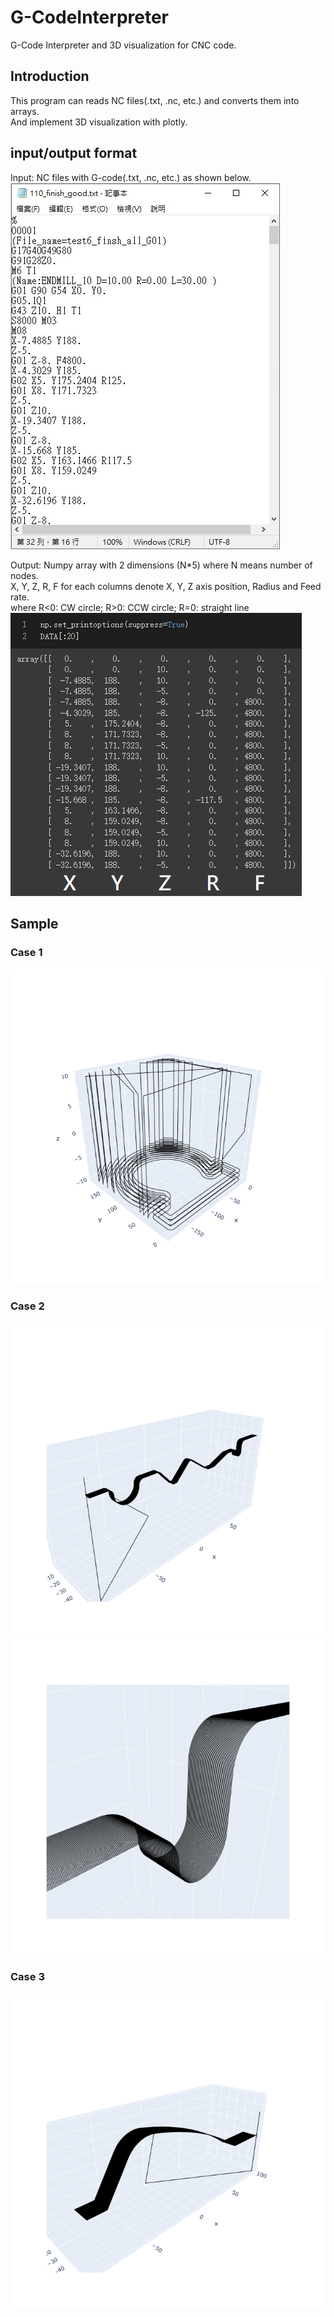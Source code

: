 # G-CodeInterpreter
G-Code Interpreter and 3D visualization for CNC code.
## Introduction
This program can reads NC files(.txt, .nc, etc.) and converts them into arrays.<br>
And implement 3D visualization with plotly.<br>

## input/output format
Input: NC files with G-code(.txt, .nc, etc.) as shown below.<br>
![](https://github.com/TW-ZJLin/G-CodeInterpreter/blob/main/Figures/NCfile.jpg)<br>

Output: Numpy array with 2 dimensions (N*5) where N means number of nodes.<br>
        X, Y, Z, R, F for each columns denote X, Y, Z axis position, Radius and Feed rate.<br>
        where R<0: CW circle; R>0: CCW circle; R=0: straight line<br>
![](https://github.com/TW-ZJLin/G-CodeInterpreter/blob/main/Figures/DataArray.jpg)<br>

## Sample
### Case 1 <br>
![](https://github.com/TW-ZJLin/G-CodeInterpreter/blob/main/Figures/Case1.png)<br>

### Case 2 <br>
![](https://github.com/TW-ZJLin/G-CodeInterpreter/blob/main/Figures/Case2-1.png)<br>
![](https://github.com/TW-ZJLin/G-CodeInterpreter/blob/main/Figures/Case2-2.png)<br>

### Case 3 <br>
![](https://github.com/TW-ZJLin/G-CodeInterpreter/blob/main/Figures/Case3.png)<br>
